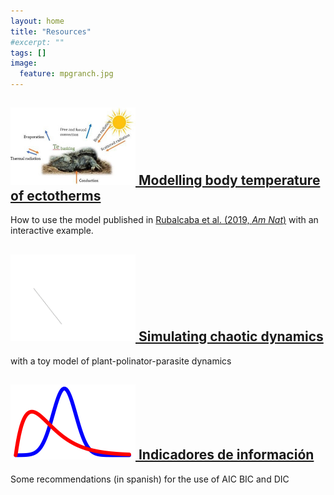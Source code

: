 ```yaml
---
layout: home
title: "Resources"
#excerpt: ""
tags: []
image:
  feature: mpgranch.jpg
---
```

<div class="titles">
  <div class="tile">
    <h2 class="post-title"> <a href="/posts/temperature_distributions"> 
    <img width="200px" src="/images/posts/bodytemp.jpg"/>
    Modelling body temperature of ectotherms </a></h2>
    How to use the model published in <a href = "https://www.amnat.org/an/newpapers/MayRubalcaba.html" target="_blank">       Rubalcaba et al. (2019, <i>Am Nat</i>)</a> with an interactive example.
  </div>

  <div class="tile">
    <h2 class="post-title"><a href="/posts/">
    <img width="200px" src="/images/posts/atractor.gif"/>
    Simulating chaotic dynamics </a></h2>
    <p class="post-excerpt"> with a toy model of plant-polinator-parasite dynamics </p>
  </div>

  <div class="tile">
    <h2 class="post-title"><a href="/posts/information_criterion">
    <img width="200px" src="/images/posts/Bayes_icon.jpg"/>
    Indicadores de información </a></h2>
    <p class="post-excerpt">Some recommendations (in spanish) for the use of AIC BIC and DIC </p>
  </div>
</div>
